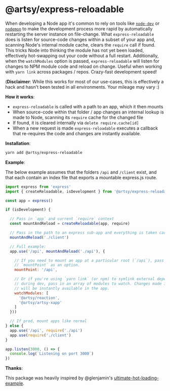 # @artsy/express-reloadable

When developing a Node app it's common to rely on tools like [`node-dev`](https://github.com/fgnass/node-dev) or [`nodemon`](https://github.com/remy/nodemon) to make the development process more rapid by automatically restarting the server instance on file-change. What `express-reloadable` does is listen for source-code changes within a subset of your app and, scanning Node's internal module cache, clears the `require` call if found. This tricks Node into thinking the module has not yet been loaded, effectively hot-swapping out your code without a full restart. Additionally, when the `watchModules` option is passed, `express-reloadable` will listen for changes to NPM module code and reload on change. Useful when working with `yarn link` across packages / repos. Crazy-fast development speed!

(**Disclaimer**: While this works for most of our use-cases, this is effectively a hack and hasn't been tested in all environments. Your mileage may vary :)

**How it works**:
- `express-reloadable` is called with a path to an app, which it then mounts
- When source-code within that folder / app changes an internal lookup is made to Node, scanning its `require` cache for the changed file
- If found, it is cleared internally via `delete require.cache[id]`
- When a new request is made `express-reloadable` executes a callback that re-requires the code and changes are instantly available.

**Installation**:

```sh
yarn add @artsy/express-reloadable
```

**Example**:

The below example assumes that the folders `/api` and `/client` exist, and that each contain an index file that exports a mountable express.js route.

```js
import express from 'express'
import { createReloadable, isDevelopment } from '@artsy/express-reloadable'

const app = express()

if (isDevelopment) {

  // Pass in `app` and current `require` context
  const mountAndReload = createReloadable(app, require)

  // Pass in the path to an express sub-app and everything is taken care of
  mountAndReload('./client')

  // Full example:
  app.use('/api', mountAndReload('./api'), {

    // If you need to mount an app at a particular root (`/api`), pass in
    // `mountPoint` as an option.
    mountPoint: '/api',

    // Or if you're using `yarn link` (or npm) to symlink external dependencies
    // during dev, pass in an array of modules to watch. Changes made internally
    // will be instantly available in the app.
    watchModules: [
      '@artsy/reaction',
      '@artsy/artsy-xapp'
    ]
  }))

  // If prod, mount apps like normal
} else {
  app.use('/api', require('./api')
  app.use(require('./client')
}

app.listen(3000, () => {
  console.log(`Listening on port 3000`)
})
```

**Thanks**:

This package was heavily inspired by @glenjamin's [ultimate-hot-loading-example](https://github.com/glenjamin/ultimate-hot-reloading-example).
